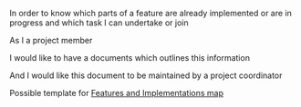 In order to know which parts of a feature are already implemented or are in progress and which task I can undertake or join

As I a project member

I would like to have a documents which outlines this information

And I would like this document to be maintained by a project coordinator

Possible template for [Features and Implementations map](https://docs.google.com/spreadsheets/d/1dWy07SPOs7EhD0s51STPQ6Xh7CB8cKmBEteRRIS-o-g/edit#gid=0)